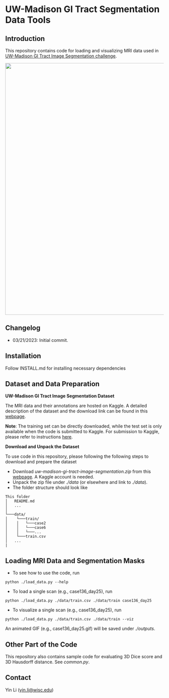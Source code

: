 # UW-Madison GI Tract Segmentation Data Tools

## Introduction
This repository contains code for loading and visualizing MRI data used in [UW-Madison GI Tract Image Segmentation challenge](https://www.kaggle.com/competitions/uw-madison-gi-tract-image-segmentation/overview).

<div align="center">
  <img src="teaser.gif" width="800px"/>
</div>


## Changelog
* 03/21/2023: Initial commit.

## Installation
Follow INSTALL.md for installing necessary dependencies

## Dataset and Data Preparation

**UW-Madison GI Tract Image Segmentation Dataset**

The MRI data and their annotations are hosted on Kaggle. A detailed description of the dataset and the download link can be found in this [webpage](https://www.kaggle.com/competitions/uw-madison-gi-tract-image-segmentation/data).

**Note**: The training set can be directly downloaded, while the test set is only available when the code is submitted to Kaggle. For submission to Kaggle, please refer to instructions [here](https://www.kaggle.com/competitions/uw-madison-gi-tract-image-segmentation/overview/evaluation).

**Download and Unpack the Dataset**

To use code in this repository, please following the following steps to download and prepare the dataset
* Download *uw-madison-gi-tract-image-segmentation.zip* from this [webpage](https://www.kaggle.com/competitions/uw-madison-gi-tract-image-segmentation/data). A Kaggle account is needed.
* Unpack the zip file under *./data* (or elsewhere and link to *./data*).
* The folder structure should look like
```
This folder
│   README.md
│   ...  
│
└───data/
│    └───train/
│    │	 └───case2
│    │	 └───case6
│    │	 └───...
│    └───train.csv
│   ...
|
```

## Loading MRI Data and Segmentation Masks
* To see how to use the code, run
```shell
python ./load_data.py --help
```
* To load a single scan (e.g., case136_day25), run
```shell
python ./load_data.py ./data/train.csv ./data/train case136_day25
```
* To visualize a single scan (e.g., case136_day25), run
```shell
python ./load_data.py ./data/train.csv ./data/train --viz
```
An animated GIF (e.g., case136_day25.gif) will be saved under *./outputs*.

## Other Part of the Code
This repository also contains sample code for evaluating 3D Dice score and 3D Hausdorff distance. See *common.py*.

## Contact
Yin Li (yin.li@wisc.edu)
